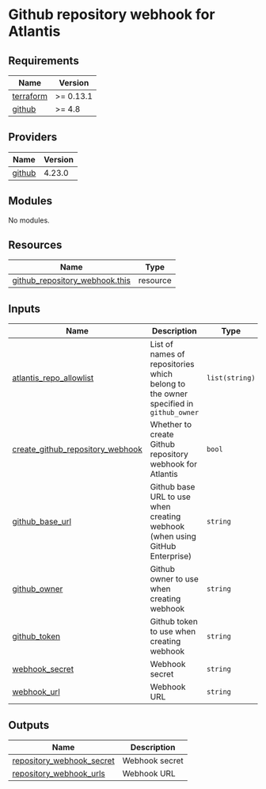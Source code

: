 # Github repository webhook for Atlantis

<!-- BEGINNING OF PRE-COMMIT-TERRAFORM DOCS HOOK -->
## Requirements

| Name | Version |
|------|---------|
| <a name="requirement_terraform"></a> [terraform](#requirement\_terraform) | >= 0.13.1 |
| <a name="requirement_github"></a> [github](#requirement\_github) | >= 4.8 |

## Providers

| Name | Version |
|------|---------|
| <a name="provider_github"></a> [github](#provider\_github) | 4.23.0 |

## Modules

No modules.

## Resources

| Name | Type |
|------|------|
| [github_repository_webhook.this](https://registry.terraform.io/providers/integrations/github/latest/docs/resources/repository_webhook) | resource |

## Inputs

| Name | Description | Type | Default | Required |
|------|-------------|------|---------|:--------:|
| <a name="input_atlantis_repo_allowlist"></a> [atlantis\_repo\_allowlist](#input\_atlantis\_repo\_allowlist) | List of names of repositories which belong to the owner specified in `github_owner` | `list(string)` | n/a | yes |
| <a name="input_create_github_repository_webhook"></a> [create\_github\_repository\_webhook](#input\_create\_github\_repository\_webhook) | Whether to create Github repository webhook for Atlantis | `bool` | `true` | no |
| <a name="input_github_base_url"></a> [github\_base\_url](#input\_github\_base\_url) | Github base URL to use when creating webhook (when using GitHub Enterprise) | `string` | `null` | no |
| <a name="input_github_owner"></a> [github\_owner](#input\_github\_owner) | Github owner to use when creating webhook | `string` | `"SplashtopInc"` | no |
| <a name="input_github_token"></a> [github\_token](#input\_github\_token) | Github token to use when creating webhook | `string` | `""` | no |
| <a name="input_webhook_secret"></a> [webhook\_secret](#input\_webhook\_secret) | Webhook secret | `string` | `""` | no |
| <a name="input_webhook_url"></a> [webhook\_url](#input\_webhook\_url) | Webhook URL | `string` | `""` | no |

## Outputs

| Name | Description |
|------|-------------|
| <a name="output_repository_webhook_secret"></a> [repository\_webhook\_secret](#output\_repository\_webhook\_secret) | Webhook secret |
| <a name="output_repository_webhook_urls"></a> [repository\_webhook\_urls](#output\_repository\_webhook\_urls) | Webhook URL |
<!-- END OF PRE-COMMIT-TERRAFORM DOCS HOOK -->
